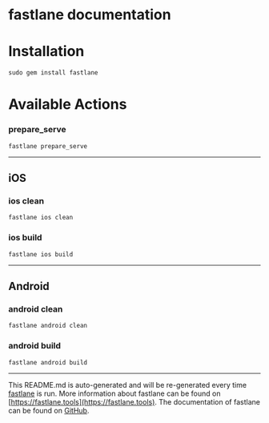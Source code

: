 fastlane documentation
================
# Installation
```
sudo gem install fastlane
```
# Available Actions
### prepare_serve
```
fastlane prepare_serve
```


----

## iOS
### ios clean
```
fastlane ios clean
```

### ios build
```
fastlane ios build
```


----

## Android
### android clean
```
fastlane android clean
```

### android build
```
fastlane android build
```


----

This README.md is auto-generated and will be re-generated every time [fastlane](https://fastlane.tools) is run.
More information about fastlane can be found on [https://fastlane.tools](https://fastlane.tools).
The documentation of fastlane can be found on [GitHub](https://github.com/fastlane/fastlane/tree/master/fastlane).
